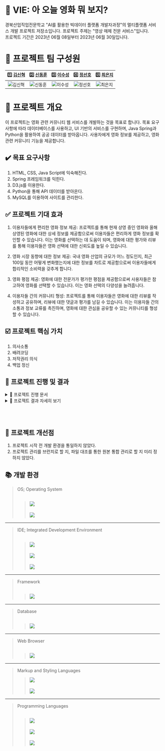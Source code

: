 # 📌 VIE: 아 오늘 영화 뭐 보지?

경북산업직업전문학교 "AI를 활용한 빅데이터 플랫폼 개발자과정"의 멀티플랫폼 서비스 개발 프로젝트 저장소입니다. 프로젝트 주제는 "영상 매체 전문 서비스"입니다.  
프로젝트 기간은 2023년 06월 08일부터 2023년 06월 30일입니다.

# 🎺 프로젝트 팀 구성원

|                                      1️⃣ [김신혁](https://github.com/909ma)                                      |                                    2️⃣ [신동훈](https://github.com/Holorifle)                                     |                                     3️⃣ [이수성](https://github.com/goal6722)                                     |                                      4️⃣ [정선호](https://github.com/QQSUNH)                                      |                                    5️⃣ [최은지](https://github.com/EunjiCh0i)                                     |
| :-------------------------------------------------------------------------------------------------------------: | :--------------------------------------------------------------------------------------------------------------: | :--------------------------------------------------------------------------------------------------------------: | :--------------------------------------------------------------------------------------------------------------: | :--------------------------------------------------------------------------------------------------------------: |
| <img src="https://avatars.githubusercontent.com/u/90695479" width="70px" height="" title="" alt="김신혁"></img> | <img src="https://avatars.githubusercontent.com/u/126536957" width="70px" height="" title="" alt="신동훈"></img> | <img src="https://avatars.githubusercontent.com/u/126537110" width="70px" height="" title="" alt="이수성"></img> | <img src="https://avatars.githubusercontent.com/u/126537093" width="70px" height="" title="" alt="정선호"></img> | <img src="https://avatars.githubusercontent.com/u/125620422" width="70px" height="" title="" alt="최은지"></img> |

# 📃 프로젝트 개요

이 프로젝트는 영화 관련 커뮤니티 웹 서비스를 개발하는 것을 목표로 합니다. 목표 요구사항에 따라 데이터베이스를 사용하고, UI 기반의 서비스를 구현하며, Java Spring과 Python을 활용하여 공공 데이터를 받아옵니다. 사용자에게 영화 정보를 제공하고, 영화 관련 커뮤니티 기능을 제공합니다.

## ✔️ 목표 요구사항

1. HTML, CSS, Java Script에 익숙해진다.
2. Spring 프레임워크를 익힌다.
3. D3.js를 이용한다.
4. Python을 통해 API 데이터를 받아온다.
5. MySQL를 이용하여 사이트를 관리한다.

## ✅ 프로젝트 기대 효과

1. 이용자들에게 편리한 영화 정보 제공: 프로젝트를 통해 현재 상영 중인 영화와 올해 상영된 영화에 대한 상세 정보를 제공함으로써 이용자들은 편리하게 영화 정보를 확인할 수 있습니다. 이는 영화를 선택하는 데 도움이 되며, 영화에 대한 평가와 리뷰를 통해 이용자들은 영화 선택에 대한 신뢰도를 높일 수 있습니다.

2. 영화 시장 동향에 대한 정보 제공: 국내 영화 산업의 규모가 어느 정도인지, 최근 100일 동안 어떻게 변화했는지에 대한 정보를 차트로 제공함으로써 이용자들에게 합리적인 소비력을 갖추게 합니다.

3. 영화 평점 제공: 영화에 대한 전문가가 평가한 평점을 제공함으로써 사용자들은 참고하여 영화를 선택할 수 있습니다. 이는 영화 선택의 다양성을 늘려줍니다.

4. 이용자들 간의 커뮤니티 형성: 프로젝트를 통해 이용자들은 영화에 대한 리뷰를 작성하고 공유하며, 리뷰에 대한 댓글과 평가를 남길 수 있습니다. 이는 이용자들 간의 소통과 정보 교류를 촉진하며, 영화에 대한 관심을 공유할 수 있는 커뮤니티를 형성할 수 있습니다.

## ☑️ 프로젝트 핵심 가치

1. 의사소통
2. 배려코딩
3. 저작권리 의식
4. 백업 정신

## 📑 프로젝트 진행 및 결과

<details>
    <summary>📁 프로젝트 진행 문서</summary>
   
## 요구사항 정의서
<img src="./기타/요구사항정의서/요구사항정의서.jpg" width="100%" height="" title="" alt="요구사항 정의서"></img> <br>
<img src="./기타/요구사항정의서/요구사항정의서2.jpg" width="100%" height="" title="" alt="요구사항 정의서"></img><br>
<img src="./기타/요구사항정의서/요구사항정의서3.jpg" width="100%" height="" title="" alt="요구사항 정의서"></img><br>
<img src="./기타/요구사항정의서/요구사항정의서4.jpg" width="100%" height="" title="" alt="요구사항 정의서"></img>

## Gantt Chart

<img src="./기타/Gantt 차트/Gantt 차트.jpg" width="100%" height="" title="" alt="Gantt Chart"></img>

## 프로젝트 일정 관리

<img src="./기타/프로젝트 일정 관리/프로젝트 일정 관리.jpg" width="100%" height="" title="" alt="프로젝트 일정 관리"></img>

## 웹 구조 다이어그램

<img src="./기타/웹 사이트 구조 다이어그램/웹 사이트 구조 다이어그램.jpg" width="100%" height="" title="" alt="웹 구조 다이어그램"></img>

## 테이블 정의서

<img src="./기타/테이블 정의서/테이블정의서.jpg" width="100%" height="" title="" alt="테이블정의서"></img><br>
<img src="./기타/테이블 정의서/테이블정의서2.jpg" width="100%" height="" title="" alt="테이블정의서2"></img>

---

</details>

<details>
    <summary>📁 프로젝트 결과 자세히 보기</summary>
## 데이터베이스 갱신

<img src="./기타/발표 자료/image/1%20add%20DB-min.gif" width="100%" height="" title="" alt="DB갱신"></img> <br>
Python으로 만든 DB 관리 툴입니다.
<br><br>

## 회원가입 및 로그인

<img src="./기타/발표 자료/image/2%20sign%20up%20and%20in-min.gif" width="100%" height="" title="" alt="sign"></img> <br>
회원가입하고 로그인하는 과정입니다.
<br><br>

## 네비게이션

<img src="./기타/발표 자료/image/3%20navi-min.gif" width="100%" height="" title="" alt="navi"></img> <br>
네비게이션입니다.
<br><br>

## BIG 3

<img src="./기타/발표 자료/image/4%20big%203.jpg" width="100%" height="" title="" alt="sign"></img> <br>
지금 가장 잘 팔리는 영화 Best 3입니다.
<br><br>

## 영화 찾기 및 영화 상세보기

<img src="./기타/발표 자료/image/5%20search%20and%20detail-min.gif" width="100%" height="" title="" alt="search"></img> <br>
데이터베이스에 있는 영화 목록을 보고 영화를 찾아 상세 정보를 확인하는 모습입니다.  
<br><br>

## 영화평점

<img src="./기타/발표 자료/image/7%20movie%20rate.jpg" width="100%" height="" title="" alt="rate"></img> <br>
주어진 조건과 일치하는 영화들의 평점을 제공합니다.
<br><br>

## 상영작 통계

<img src="./기타/발표 자료/image/8%20movie%20chart1.gif" width="100%" height="" title="" alt="chart1"></img> <br>
상영작 통계를 제공합니다.
<br><br>

## 개봉작 통계

<img src="./기타/발표 자료/image/9%20movie%20chart2.gif" width="100%" height="" title="" alt="chart2"></img> <br>
개봉작 통계를 제공합니다.
<br><br>

---

</details>

<br><br>

## 📝 프로젝트 개선점

1. 프로젝트 시작 전 개발 환경을 통일하지 않았다.
2. 프로젝트 관리를 브런치로 할 지, 파일 대조를 통한 원본 통합 관리로 할 지 미리 정하지 않았다.

## 📚 개발 환경

> OS; Operating System  
> <br>
>
> > <img src="https://img.shields.io/badge/Windows-0078D6?style=for-the-badge&logo=Windows&logoColor=white"> <br>  
> > <img src="https://img.shields.io/badge/macos -000000?style=for-the-badge&logo=macos&logoColor=white">

---

> IDE; Integrated Development Environment  
> <br>
>
> > <img src="https://img.shields.io/badge/eclipseide -525C86?style=for-the-badge&logo=eclipseide&logoColor=white"> <br>  
> > <img src="https://img.shields.io/badge/Visual Studio Code -007ACC?style=for-the-badge&logo=visualstudiocode&logoColor=white"> <br>  
> > <img src="https://img.shields.io/badge/pycharm -000000?style=for-the-badge&logo=pycharm&logoColor=white">

---

> Framework  
> <br>
>
> > <img src="https://img.shields.io/badge/spring -6DB33F?style=for-the-badge&logo=spring&logoColor=white">

---

> Database  
> <br>
>
> > <img src="https://img.shields.io/badge/mysql -4479A1?style=for-the-badge&logo=mysql&logoColor=white">

---

> Web Browser  
>  <br>
>
> > <img src="https://img.shields.io/badge/googlechrome -4285F4?style=for-the-badge&logo=googlechrome&logoColor=white">

---

> Markup and Styling Languages
> <br>
>
> > <img src="https://img.shields.io/badge/HTML5 -E34F26?style=for-the-badge&logo=HTML5&logoColor=white"> <br>  
> > <img src="https://img.shields.io/badge/CSS3 -1572B6?style=for-the-badge&logo=CSS3&logoColor=white">

---

> Programming Languages  
> <br>
>
> > <img src="https://img.shields.io/badge/JAVA -A8B9CC?style=for-the-badge&logo=coffeescript&logoColor=white"> <br>  
> > <img src="https://img.shields.io/badge/Java Script -F7DF1E?style=for-the-badge&logo=JavaScript&logoColor=white"> <br>  
> > <img src="https://img.shields.io/badge/python -3776AB?style=for-the-badge&logo=python&logoColor=white">
